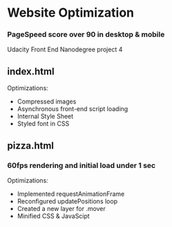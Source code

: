 <h1>Website Optimization</h1>
<h3>PageSpeed score over 90 in desktop & mobile</h3>
<p>Udacity Front End Nanodegree project 4</P>
<h2>index.html</h2>
<p>Optimizations:</p>
<ul>
	<li>Compressed images</li>
	<li>Asynchronous front-end script loading</li>
	<li>Internal Style Sheet</li>
	<li>Styled font in CSS</li>
</ul>
<h2>pizza.html</h2>
<h3>60fps rendering and initial load under 1 sec</h3>
<p>Optimizations:</p>
<ul>
	<li>Implemented requestAnimationFrame</li>
	<li>Reconfigured updatePositions loop</li>
	<li>Created a new layer for .mover</li>
	<li>Minified CSS & JavaScipt</li>
</ul>






